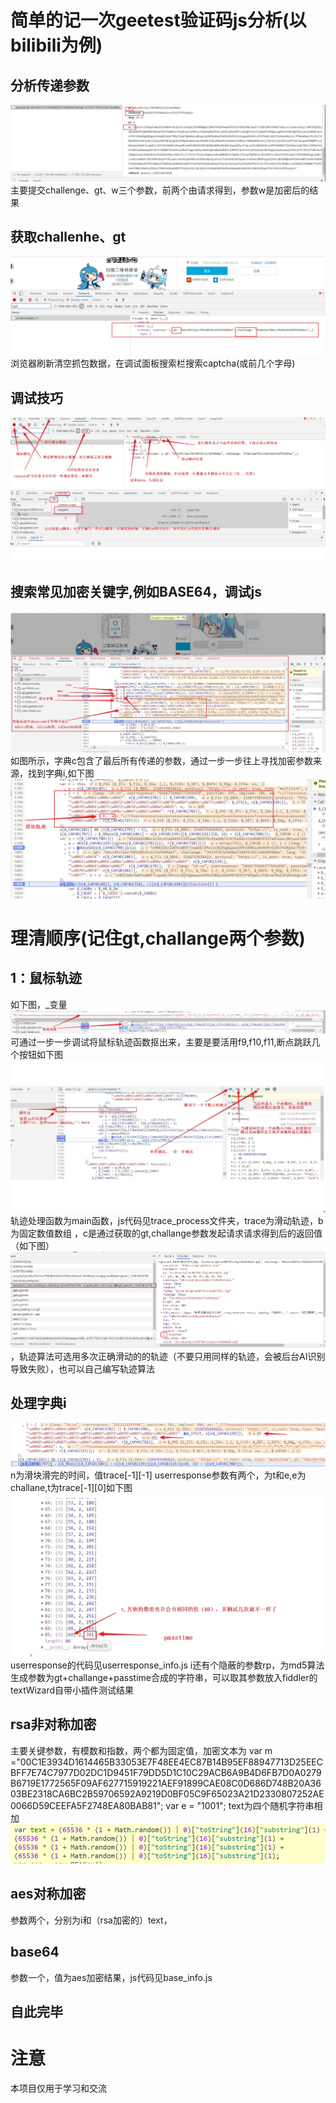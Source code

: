 # 简单的记一次geetest验证码js分析(以bilibili为例)
## 分析传递参数
![image](https://github.com/jjolalala/captcha/blob/master/images/update_data.jpg)
主要提交challenge、gt、w三个参数，前两个由请求得到，参数w是加密后的结果
## 获取challenhe、gt
![image](https://github.com/jjolalala/captcha/blob/master/images/challenge_gt.jpg)
浏览器刷新清空抓包数据，在调试面板搜索栏搜索captcha(或前几个字母)
## 调试技巧
![image](https://github.com/jjolalala/captcha/blob/master/images/some_explainjpg.jpg)
![image](https://github.com/jjolalala/captcha/blob/master/images/other_some_info.jpg)

## 搜索常见加密关键字,例如BASE64，调试js
![image](https://github.com/jjolalala/captcha/blob/master/images/encry.jpg)
如图所示，字典c包含了最后所有传递的参数，通过一步一步往上寻找加密参数来源，找到字典i,如下图
![image](https://github.com/jjolalala/captcha/blob/master/images/trace.jpg)

# 理清顺序(记住gt,challange两个参数)
## 1：鼠标轨迹
  如下图，_变量
  ![image](https://github.com/jjolalala/captcha/blob/master/images/trace_func.jpg)
  可通过一步一步调试将鼠标轨迹函数抠出来，主要是要活用f9,f10,f11,断点跳跃几个按钮如下图
  ![image](https://github.com/jjolalala/captcha/blob/master/images/skills.jpg)
  轨迹处理函数为main函数，js代码见trace_process文件夹，trace为滑动轨迹，b为固定数值数组
  ，c是通过获取的gt,challange参数发起请求请求得到后的返回值（如下图）
  ![image](https://github.com/jjolalala/captcha/blob/master/images/s_data.jpg)
 ，轨迹算法可选用多次正确滑动的的轨迹（不要只用同样的轨迹，会被后台AI识别导致失败），也可以自己编写轨迹算法
 
## 处理字典i
![image](https://github.com/jjolalala/captcha/blob/master/images/i.jpg)
n为滑块滑完的时间，值trace[-1][-1]
userresponse参数有两个，为t和e,e为challane,t为trace[-1][0]如下图
![image](https://github.com/jjolalala/captcha/blob/master/images/t_n.jpg)
userresponse的代码见userresponse_info.js
i还有个隐蔽的参数rp，为md5算法生成参数为gt+challange+passtime合成的字符串，可以取其参数放入fiddler的textWizard自带小插件测试结果
## rsa非对称加密
主要关键参数，有模数和指数，两个都为固定值，加密文本为
var m ="00C1E3934D1614465B33053E7F48EE4EC87B14B95EF88947713D25EECBFF7E74C7977D02DC1D9451F79DD5D1C10C29ACB6A9B4D6FB7D0A0279B6719E1772565F09AF627715919221AEF91899CAE08C0D686D748B20A3603BE2318CA6BC2B59706592A9219D0BF05C9F65023A21D2330807252AE0066D59CEEFA5F2748EA80BAB81";
var e = "1001";
text为四个随机字符串相加![image](https://github.com/jjolalala/captcha/blob/master/images/text.jpg)
  ## aes对称加密
  参数两个，分别为i和（rsa加密的）text，
  ## base64
   参数一个，值为aes加密结果，js代码见base_info.js
  ## 自此完毕
  # 注意
  本项目仅用于学习和交流

